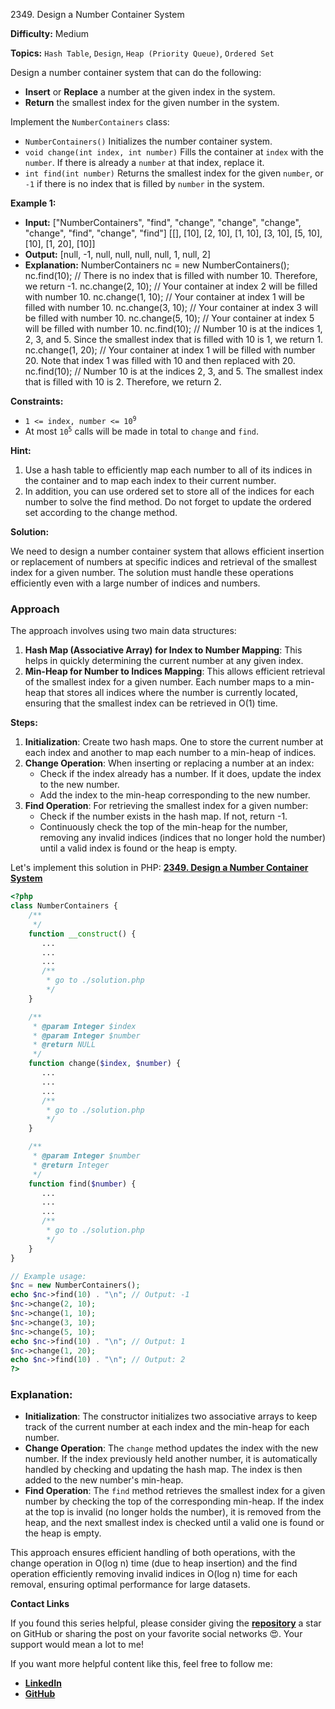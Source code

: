 2349\. Design a Number Container System

**Difficulty:** Medium

**Topics:** `Hash Table`, `Design`, `Heap (Priority Queue)`, `Ordered Set`

Design a number container system that can do the following:

- **Insert** or **Replace** a number at the given index in the system.
- **Return** the smallest index for the given number in the system.

Implement the `NumberContainers` class:

- `NumberContainers()` Initializes the number container system.
- `void change(int index, int number)` Fills the container at `index` with the `number`. If there is already a `number` at that index, replace it.
- `int find(int number)` Returns the smallest index for the given `number`, or `-1` if there is no index that is filled by `number` in the system.


**Example 1:**

- **Input:**
  ["NumberContainers", "find", "change", "change", "change", "change", "find", "change", "find"]
  [[], [10], [2, 10], [1, 10], [3, 10], [5, 10], [10], [1, 20], [10]]
- **Output:** [null, -1, null, null, null, null, 1, null, 2]
- **Explanation:**
  NumberContainers nc = new NumberContainers();
  nc.find(10); // There is no index that is filled with number 10. Therefore, we return -1.
  nc.change(2, 10); // Your container at index 2 will be filled with number 10.
  nc.change(1, 10); // Your container at index 1 will be filled with number 10.
  nc.change(3, 10); // Your container at index 3 will be filled with number 10.
  nc.change(5, 10); // Your container at index 5 will be filled with number 10.
  nc.find(10); // Number 10 is at the indices 1, 2, 3, and 5. Since the smallest index that is filled with 10 is 1, we return 1.
  nc.change(1, 20); // Your container at index 1 will be filled with number 20. Note that index 1 was filled with 10 and then replaced with 20.
  nc.find(10); // Number 10 is at the indices 2, 3, and 5. The smallest index that is filled with 10 is 2. Therefore, we return 2.



**Constraints:**

- <code>1 <= index, number <= 10<sup>9</sup></code>
- At most <code>10<sup>5</sup></code> calls will be made in total to `change` and `find`.


**Hint:**
1. Use a hash table to efficiently map each number to all of its indices in the container and to map each index to their current number.
2. In addition, you can use ordered set to store all of the indices for each number to solve the find method. Do not forget to update the ordered set according to the change method.



**Solution:**

We need to design a number container system that allows efficient insertion or replacement of numbers at specific indices and retrieval of the smallest index for a given number. The solution must handle these operations efficiently even with a large number of indices and numbers.

### Approach
The approach involves using two main data structures:
1. **Hash Map (Associative Array) for Index to Number Mapping**: This helps in quickly determining the current number at any given index.
2. **Min-Heap for Number to Indices Mapping**: This allows efficient retrieval of the smallest index for a given number. Each number maps to a min-heap that stores all indices where the number is currently located, ensuring that the smallest index can be retrieved in O(1) time.

**Steps:**
1. **Initialization**: Create two hash maps. One to store the current number at each index and another to map each number to a min-heap of indices.
2. **Change Operation**: When inserting or replacing a number at an index:
   - Check if the index already has a number. If it does, update the index to the new number.
   - Add the index to the min-heap corresponding to the new number.
3. **Find Operation**: For retrieving the smallest index for a given number:
   - Check if the number exists in the hash map. If not, return -1.
   - Continuously check the top of the min-heap for the number, removing any invalid indices (indices that no longer hold the number) until a valid index is found or the heap is empty.

Let's implement this solution in PHP: **[2349. Design a Number Container System](https://github.com/mah-shamim/leet-code-in-php/tree/main/algorithms/002349-design-a-number-container-system/solution.php)**

```php
<?php
class NumberContainers {
    /**
     */
    function __construct() {
       ...
       ...
       ...
       /**
        * go to ./solution.php
        */
    }

    /**
     * @param Integer $index
     * @param Integer $number
     * @return NULL
     */
    function change($index, $number) {
       ...
       ...
       ...
       /**
        * go to ./solution.php
        */
    }

    /**
     * @param Integer $number
     * @return Integer
     */
    function find($number) {
       ...
       ...
       ...
       /**
        * go to ./solution.php
        */
    }
}

// Example usage:
$nc = new NumberContainers();
echo $nc->find(10) . "\n"; // Output: -1
$nc->change(2, 10);
$nc->change(1, 10);
$nc->change(3, 10);
$nc->change(5, 10);
echo $nc->find(10) . "\n"; // Output: 1
$nc->change(1, 20);
echo $nc->find(10) . "\n"; // Output: 2
?>
```

### Explanation:

- **Initialization**: The constructor initializes two associative arrays to keep track of the current number at each index and the min-heap for each number.
- **Change Operation**: The `change` method updates the index with the new number. If the index previously held another number, it is automatically handled by checking and updating the hash map. The index is then added to the new number's min-heap.
- **Find Operation**: The `find` method retrieves the smallest index for a given number by checking the top of the corresponding min-heap. If the index at the top is invalid (no longer holds the number), it is removed from the heap, and the next smallest index is checked until a valid one is found or the heap is empty.

This approach ensures efficient handling of both operations, with the change operation in O(log n) time (due to heap insertion) and the find operation efficiently removing invalid indices in O(log n) time for each removal, ensuring optimal performance for large datasets.

**Contact Links**

If you found this series helpful, please consider giving the **[repository](https://github.com/mah-shamim/leet-code-in-php)** a star on GitHub or sharing the post on your favorite social networks 😍. Your support would mean a lot to me!

If you want more helpful content like this, feel free to follow me:

- **[LinkedIn](https://www.linkedin.com/in/arifulhaque/)**
- **[GitHub](https://github.com/mah-shamim)**